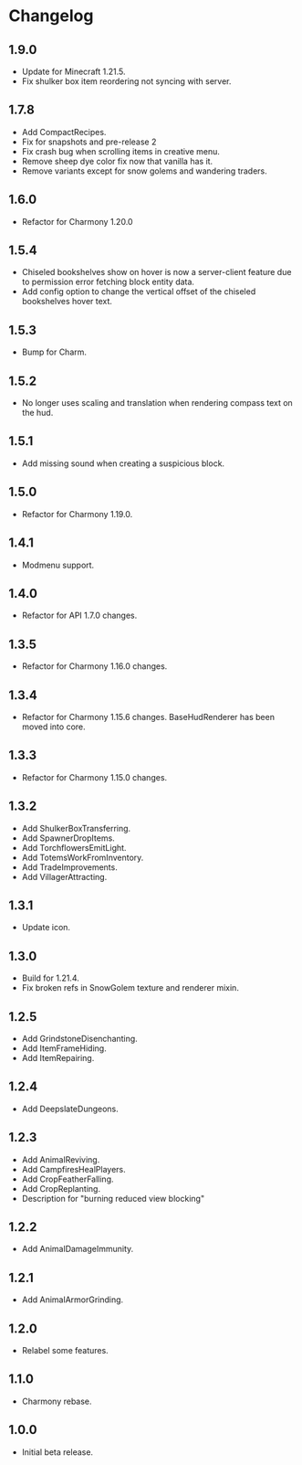 # Changelog

## 1.9.0

- Update for Minecraft 1.21.5.
- Fix shulker box item reordering not syncing with server.

## 1.7.8

- Add CompactRecipes.
- Fix for snapshots and pre-release 2
- Fix crash bug when scrolling items in creative menu.
- Remove sheep dye color fix now that vanilla has it.
- Remove variants except for snow golems and wandering traders.

## 1.6.0

- Refactor for Charmony 1.20.0

## 1.5.4

- Chiseled bookshelves show on hover is now a server-client feature due to permission error fetching block entity data.
- Add config option to change the vertical offset of the chiseled bookshelves hover text.

## 1.5.3

- Bump for Charm.

## 1.5.2

- No longer uses scaling and translation when rendering compass text on the hud.

## 1.5.1

- Add missing sound when creating a suspicious block.

## 1.5.0

- Refactor for Charmony 1.19.0.

## 1.4.1

- Modmenu support.

## 1.4.0

- Refactor for API 1.7.0 changes.

## 1.3.5

- Refactor for Charmony 1.16.0 changes.

## 1.3.4

- Refactor for Charmony 1.15.6 changes. BaseHudRenderer has been moved into core.

## 1.3.3

- Refactor for Charmony 1.15.0 changes.

## 1.3.2

- Add ShulkerBoxTransferring.
- Add SpawnerDropItems.
- Add TorchflowersEmitLight.
- Add TotemsWorkFromInventory.
- Add TradeImprovements.
- Add VillagerAttracting.

## 1.3.1

- Update icon.

## 1.3.0

- Build for 1.21.4.
- Fix broken refs in SnowGolem texture and renderer mixin.

## 1.2.5

- Add GrindstoneDisenchanting.
- Add ItemFrameHiding.
- Add ItemRepairing.

## 1.2.4

- Add DeepslateDungeons.

## 1.2.3

- Add AnimalReviving.
- Add CampfiresHealPlayers.
- Add CropFeatherFalling.
- Add CropReplanting.
- Description for "burning reduced view blocking"

## 1.2.2

- Add AnimalDamageImmunity.

## 1.2.1

- Add AnimalArmorGrinding.

## 1.2.0

- Relabel some features.

## 1.1.0

- Charmony rebase.

## 1.0.0

- Initial beta release.